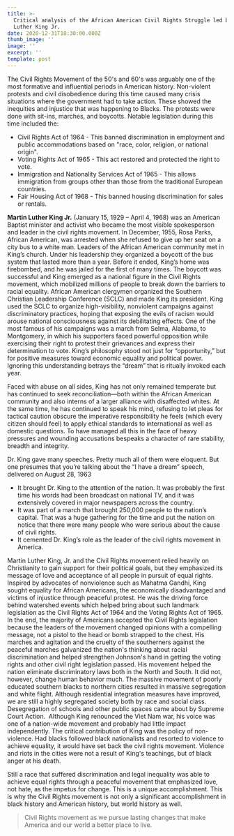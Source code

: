 ```yaml
---
title: >-
  Critical analysis of the African American Civil Rights Struggle led by Martin
  Luther King Jr.
date: 2020-12-31T18:30:00.000Z
thumb_image: ''
image: ''
excerpt: ''
template: post
---
```

The Civil Rights Movement of the 50's and 60's was arguably one of the most formative and influential periods in American history. Non-violent protests and civil disobedience during this time caused many crisis situations where the government had to take action. These showed
the inequities and injustice that was happening to Blacks. The protests were done with sit-ins,
marches, and boycotts. Notable legislation during this time included the:

* Civil Rights Act of 1964 - This banned discrimination in employment and public accommodations based on "race, color, religion, or national origin".
* Voting Rights Act of 1965 - This act restored and protected the right to vote.
* Immigration and Nationality Services Act of 1965 - This allows immigration from groups other than those from the traditional European countries.
* Fair Housing Act of 1968 - This banned housing discrimination for sales or rentals.

**Martin Luther King Jr.** (January 15, 1929 – April 4, 1968) was an American Baptist minister and activist who became the most visible spokesperson and leader in the civil rights movement. In December, 1955, Rosa Parks, African American, was arrested when she refused to give up her seat on a city bus to a white man. Leaders of the African American community met in King’s church. Under his leadership they organized a boycott of the bus system that lasted more than a year. Before it ended, King’s home was firebombed, and he was jailed for the first of many times. The boycott was successful and King emerged as a national figure in the Civil Rights movement, which mobilized millions of people to break down the barriers to racial equality. African American clergymen organized the Southern Christian Leadership Conference (SCLC) and made King its president. King used the SCLC to organize high-visibility, nonviolent campaigns against discriminatory practices, hoping that exposing the evils of racism would arouse national consciousness against its debilitating effects. One of the most famous of his
campaigns was a march from Selma, Alabama, to Montgomery, in which his supporters faced powerful opposition while exercising their right to protest their grievances and express their determination to vote. King’s philosophy stood not just for “opportunity,” but for positive measures toward economic equality and political power. Ignoring this understanding betrays the “dream” that is ritually invoked each year. 

Faced with abuse on all sides, King has not only remained temperate but has continued to seek reconciliation—both within the African American community and also interns of a larger alliance with disaffected whites. At the same time, he has continued to speak his mind, refusing to let pleas for tactical caution obscure the imperative responsibility he feels (which every citizen should feel) to apply ethical standards to international as well as domestic questions. To have managed all this in the face of heavy pressures and wounding accusations bespeaks a character of rare stability, breadth and integrity. 


Dr. King gave many speeches. Pretty much all of them were eloquent. But one presumes that
you’re talking about the “I have a dream” speech, delivered on August 28, 1963

* It brought Dr. King to the attention of the nation. It was probably the first time his words had been broadcast on national TV, and it was extensively covered in major newspapers across the country.
* It was part of a march that brought 250,000 people to the nation’s capital. That was a huge gathering for the time and put the nation on notice that there were many people
  who were serious about the cause of civil rights.
* It cemented Dr. King’s role as the leader of the civil rights movement in America.

Martin Luther King, Jr. and the Civil Rights movement relied heavily on Christianity to gain support for their political goals, but they emphasized its message of love and acceptance of all people in pursuit of equal rights. Inspired by advocates of nonviolence such as Mahatma Gandhi, King sought equality for African Americans, the economically disadvantaged and victims of injustice through peaceful protest.
He was the driving force behind watershed events which helped bring about such landmark legislation as the Civil Rights Act of 1964 and the Voting Rights Act of 1965. In the end, the majority of Americans accepted the Civil Rights legislation because the leaders of the movement changed opinions with a compelling message, not a pistol to the head or bomb strapped to the chest.
His marches and agitation and the cruelty of the southerners against the peaceful marches galvanized the nation's thinking about racial discrimination and helped strengthen Johnson's hand in getting the voting rights and other civil right legislation passed. His movement helped the nation eliminate discriminatory laws both in the North and South. It did not, however, change human behavior much. The massive movement of poorly educated southern blacks to northern cities resulted in massive segregation and white flight. Although residential integration measures have improved, we are still a highly segregated society both by race and social class. Desegregation of schools and other public spaces came about by Supreme Court Action. 
Although King renounced the Viet Nam war, his voice was one of a nation-wide movement and probably had little impact independently.
The critical contribution of King was the policy of non-violence. Had blacks followed black nationalists and resorted to violence to achieve equality, it would have set back the civil rights movement. Violence and riots in the cities were not a result of King's teachings, but of black anger at his death.

Still a race that suffered discrimination and legal inequality was able to achieve equal rights through a peaceful movement that emphasized love, not hate, as the impetus for change. This is a unique accomplishment. This is why the Civil Rights movement is not only a significant accomplishment in black history and American history, but world history as well.

> Civil Rights movement as we pursue lasting changes that make America and our world a better place to live.
